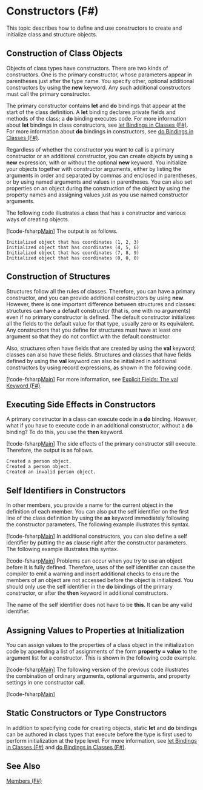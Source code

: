 # Constructors (F#)

This topic describes how to define and use constructors to create and initialize class and structure objects.


## Construction of Class Objects
Objects of class types have constructors. There are two kinds of constructors. One is the primary constructor, whose parameters appear in parentheses just after the type name. You specify other, optional additional constructors by using the **new** keyword. Any such additional constructors must call the primary constructor.

The primary constructor contains **let** and **do** bindings that appear at the start of the class definition. A **let** binding declares private fields and methods of the class; a **do** binding executes code. For more information about **let** bindings in class constructors, see [let Bindings in Classes &#40;F&#35;&#41;](let+Bindings+in+Classes+%28FSharp%29.md). For more information about **do** bindings in constructors, see [do Bindings in Classes &#40;F&#35;&#41;](do+Bindings+in+Classes+%28FSharp%29.md).

Regardless of whether the constructor you want to call is a primary constructor or an additional constructor, you can create objects by using a **new** expression, with or without the optional **new** keyword. You initialize your objects together with constructor arguments, either by listing the arguments in order and separated by commas and enclosed in parentheses, or by using named arguments and values in parentheses. You can also set properties on an object during the construction of the object by using the property names and assigning values just as you use named constructor arguments.

The following code illustrates a class that has a constructor and various ways of creating objects.

[!code-fsharp[Main](snippets/fslangref2/snippet3501.fs)]
    The output is as follows.


```
Initialized object that has coordinates (1, 2, 3)
Initialized object that has coordinates (4, 5, 6)
Initialized object that has coordinates (7, 8, 9)
Initialized object that has coordinates (0, 0, 0)
```

## Construction of Structures
Structures follow all the rules of classes. Therefore, you can have a primary constructor, and you can provide additional constructors by using **new**. However, there is one important difference between structures and classes: structures can have a default constructor (that is, one with no arguments) even if no primary constructor is defined. The default constructor initializes all the fields to the default value for that type, usually zero or its equivalent. Any constructors that you define for structures must have at least one argument so that they do not conflict with the default constructor.

Also, structures often have fields that are created by using the **val** keyword; classes can also have these fields. Structures and classes that have fields defined by using the **val** keyword can also be initialized in additional constructors by using record expressions, as shown in the following code.

[!code-fsharp[Main](snippets/fslangref2/snippet3502.fs)]
    For more information, see [Explicit Fields: The val Keyword &#40;F&#35;&#41;](Explicit+Fields+-+The+val+Keyword+%28FSharp%29.md).


## Executing Side Effects in Constructors
A primary constructor in a class can execute code in a **do** binding. However, what if you have to execute code in an additional constructor, without a **do** binding? To do this, you use the **then** keyword.

[!code-fsharp[Main](snippets/fslangref2/snippet3503.fs)]
    The side effects of the primary constructor still execute. Therefore, the output is as follows.


```
Created a person object.
Created a person object.
Created an invalid person object.
```

## Self Identifiers in Constructors
In other members, you provide a name for the current object in the definition of each member. You can also put the self identifier on the first line of the class definition by using the **as** keyword immediately following the constructor parameters. The following example illustrates this syntax.

[!code-fsharp[Main](snippets/fslangref2/snippet3504.fs)]
    In additional constructors, you can also define a self identifier by putting the **as** clause right after the constructor parameters. The following example illustrates this syntax.

[!code-fsharp[Main](snippets/fslangref2/snippet3505.fs)]
    Problems can occur when you try to use an object before it is fully defined. Therefore, uses of the self identifier can cause the compiler to emit a warning and insert additional checks to ensure the members of an object are not accessed before the object is initialized. You should only use the self identifier in the **do** bindings of the primary constructor, or after the **then** keyword in additional constructors.

The name of the self identifier does not have to be **this**. It can be any valid identifier.


## Assigning Values to Properties at Initialization
You can assign values to the properties of a class object in the initialization code by appending a list of assignments of the form **property = value** to the argument list for a constructor. This is shown in the following code example.

[!code-fsharp[Main](snippets/fslangref2/snippet3506.fs)]
    The following version of the previous code illustrates the combination of ordinary arguments, optional arguments, and property settings in one constructor call.

[!code-fsharp[Main](snippets/fslangref2/snippet3507.fs)]
    
## Static Constructors or Type Constructors
In addition to specifying code for creating objects, static **let** and **do** bindings can be authored in class types that execute before the type is first used to perform initialization at the type level. For more information, see [let Bindings in Classes &#40;F&#35;&#41;](let+Bindings+in+Classes+%28FSharp%29.md) and [do Bindings in Classes &#40;F&#35;&#41;](do+Bindings+in+Classes+%28FSharp%29.md).


## See Also
[Members &#40;F&#35;&#41;](Members+%28FSharp%29.md)

